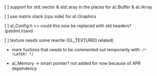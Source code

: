 [ ] support for std::vector & std::aray in the places for al::Buffer & al::Array

[ ] use matrix stack (cpu side) for al::Graphics

[ ] al_Config.h >> could this now be replaced with std headers? (pstdint.h)and 

[ ] texture needs some rewrite (GL_TEXTURE0 related)

* mark fuctions that needs to be commented out temporarily with:
`/* !LATER! */`

* al_Memory -> smart pointer? not added for now because of APR dependency
